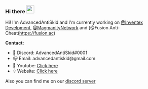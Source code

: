 ### Hi there <img src="https://media.giphy.com/media/hvRJCLFzcasrR4ia7z/giphy.gif" width="25px">

Hi! I'm AdvancedAntiSkid and I'm currently working on [@Inventex Develpment](https://inventex.dev), [@MagmanityNetwork](https://github.com/Magmanity) and [@Fusion Anti-Cheat(https://fusion.ac)

**Contact:**  

<ul>
  <li>💬 Discord: AdvancedAntiSkid#0001</li>
  <li>📪 Email: advancedantiskid@gmail.com</li>
  <li>🎥 Youtube: <a href="https://www.youtube.com/channel/UColYjkn_s5m0tMZtjT4jN5w?view_as=subscriber" target="_blank">Click here</a></li>
  <li>💡 Website: <a href="https://bluenight.net" target="_blank">Click here</a></li>
</ul>

Also you can find me on our [discord server](https://discord.com/invite/P3gx28Q5Ta)
